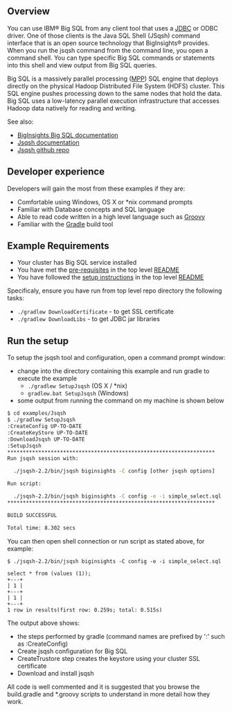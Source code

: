 ## Overview

You can use IBM® Big SQL from any client tool that uses a [JDBC](https://en.wikipedia.org/wiki/Java_Database_Connectivity) or ODBC driver. One of those clients is the Java SQL Shell (JSqsh) command interface that is an open source technology that BigInsights® provides. When you run the jsqsh command from the command line, you open a command shell. You can type specific Big SQL commands or statements into this shell and view output from Big SQL queries.

Big SQL is a massively parallel processing ([MPP](https://en.wikipedia.org/wiki/Massively_parallel_\(computing\))) SQL engine that deploys directly on the physical Hadoop Distributed File System (HDFS) cluster. This SQL engine pushes processing down to the same nodes that hold the data. Big SQL uses a low-latency parallel execution infrastructure that accesses Hadoop data natively for reading and writing.

See also:

- [BigInsights Big SQL documentation](https://www.ibm.com/support/knowledgecenter/SSPT3X_4.2.0/com.ibm.swg.im.infosphere.biginsights.product.doc/doc/bi_sql_access.html)
- [Jsqsh documentation](http://www.ibm.com/support/knowledgecenter/SSPT3X_4.2.0/com.ibm.swg.im.infosphere.biginsights.analyze.doc/doc/bsql_jsqsh.html)
- [Jsqsh github repo](https://github.com/scgray/jsqsh)

## Developer experience

Developers will gain the most from these examples if they are:

- Comfortable using Windows, OS X or *nix command prompts
- Familiar with Database concepts and SQL language
- Able to read code written in a high level language such as [Groovy](http://www.groovy-lang.org/)
- Familiar with the [Gradle](https://gradle.org/) build tool

## Example Requirements

- Your cluster has Big SQL service installed
- You have met the [pre-requisites](../../README.md#pre-requisites) in the top level [README](../../README.md)
- You have followed the [setup instructions](../../README.md#setup-instructions) in the top level [README](../../README.md)

Specificaly, ensure you have run from top level repo directory the following tasks:

- `./gradlew DownloadCertificate` - to get SSL certificate
- `./gradlew DownloadLibs` - to get JDBC jar libraries

## Run the setup

To setup the jsqsh tool and configuration, open a command prompt window:

   - change into the directory containing this example and run gradle to execute the example
      - `./gradlew SetupJsqsh` (OS X / *nix)
      - `gradlew.bat SetupJsqsh` (Windows)
   - some output from running the command on my machine is shown below 

```bash
$ cd examples/Jsqsh
$ ./gradlew SetupJsqsh
:CreateConfig UP-TO-DATE
:CreateKeyStore UP-TO-DATE
:DownloadJsqsh UP-TO-DATE
:SetupJsqsh
*******************************************************************
Run jsqsh session with:

  ./jsqsh-2.2/bin/jsqsh biginsights -C config [other jsqsh options]

Run script:

  ./jsqsh-2.2/bin/jsqsh biginsights -C config -e -i simple_select.sql
*******************************************************************

BUILD SUCCESSFUL

Total time: 8.302 secs
```

You can then open shell connection or run script as stated above, for example:

```
$ ./jsqsh-2.2/bin/jsqsh biginsights -C config -e -i simple_select.sql

select * from (values (1));
+---+
| 1 |
+---+
| 1 |
+---+
1 row in results(first row: 0.259s; total: 0.515s)
```

The output above shows:

- the steps performed by gradle (command names are prefixed by ':' such as :CreateConfig) 
- Create jsqsh configuration for Big SQL
- CreateTrustore step creates the keystore using your cluster SSL certificate
- Download and install jsqsh

All code is well commented and it is suggested that you browse the build.gradle and *.groovy scripts to understand in more detail how they work.


